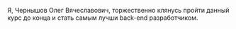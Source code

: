 Я, Чернышов Олег Вячеславович, торжественно клянусь пройти данный курс до конца и стать самым лучши back-end разработчиком.